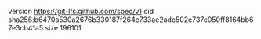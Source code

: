 version https://git-lfs.github.com/spec/v1
oid sha256:b6470a530a2676b330187f264c733ae2ade502e737c050ff8164bb67e3cb41a5
size 196101
